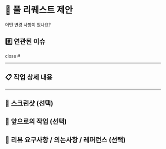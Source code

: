 # 🚀 풀 리퀘스트 제안

어떤 변경 사항이 있나요?

## #️⃣ 연관된 이슈

<!-- close #123 -->

close #

---
## 📋 작업 상세 내용


---

## 📸 스크린샷 (선택)

<!--UI/스타일 변경이 있다면, 전/후 비교 스크린샷 또는 데모 GIF 첨부-->


## 📌 앞으로의 작업 (선택)

<!--이 PR 이후로 진행해야 할 작업, 남은 TODO 등을 적어주세요.-->


## 💬 리뷰 요구사항 / 의논사항 / 레퍼런스 (선택)

<!--추가적으로 의논사항, 레퍼런스 링크 , 리뷰어가 특별히 봐주었으면 하는 부분이 있다면 작성해주세요-->
